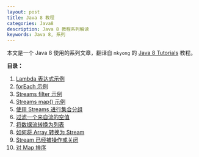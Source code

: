 ```yaml
---
layout: post
title: Java 8 教程
categories: Java8
description: Java 8 教程系列解读
keywords: Java 8, 系列
---
```


本文是一个 Java 8 使用的系列文章，翻译自 `mkyong` 的 [Java 8 Tutorials](https://www.mkyong.com/tutorials/java-8-tutorials/) 教程。

**目录：**
1. [Lambda 表达式示例](http://zhangjinmiao.github.io/java8/2019/08/01/Java-8-Lambda-%E8%A1%A8%E8%BE%BE%E5%BC%8F%E6%AF%94%E8%BE%83%E5%99%A8%E4%BD%BF%E7%94%A8.html)
2. [forEach 示例](http://zhangjinmiao.github.io/java8/2019/08/02/Java8-forEach-%E4%BD%BF%E7%94%A8.html)
3. [Streams filter 示例](http://zhangjinmiao.github.io/java8/2019/08/03/Java-8-Streams-filter-%E7%A4%BA%E4%BE%8B.html)
4. [Streams map() 示例](http://zhangjinmiao.github.io/java8/2019/08/04/Java-8-Streams-map-%E4%BD%BF%E7%94%A8.html)
5. [使用 Streams 进行集合分组](http://zhangjinmiao.github.io/java8/2019/08/05/Java-8-Stream-Collectors-%E5%88%86%E7%BB%84-%E7%BB%9F%E8%AE%A1%E7%AD%89%E6%93%8D%E4%BD%9C.html)
6. [过滤一个来自流的空值](http://zhangjinmiao.github.io/java8/2019/08/06/Java-8-Stream-%E8%BF%87%E6%BB%A4%E7%A9%BA%E5%80%BC.html)
7. [将数据流转换为列表](http://zhangjinmiao.github.io/java8/2019/08/07/Java-8-%E5%B0%86%E6%95%B0%E6%8D%AE%E6%B5%81%E8%BD%AC%E6%8D%A2%E4%B8%BA%E5%88%97%E8%A1%A8.html)
8. [如何将 Array 转换为 Stream](http://zhangjinmiao.github.io/java8/2019/08/08/Java-8-%E5%A6%82%E4%BD%95%E5%B0%86-Array-%E8%BD%AC%E6%8D%A2%E4%B8%BA-Stream.html)
9. [Stream 已经被操作或关闭](http://zhangjinmiao.github.io/java8/2019/08/09/Java-8-Stream-%E5%B7%B2%E7%BB%8F%E8%A2%AB%E6%93%8D%E4%BD%9C%E6%88%96%E5%85%B3%E9%97%AD.html)
10. [对 Map 排序](http://zhangjinmiao.github.io/java8/2019/08/10/Java-8-%E5%AF%B9-Map-%E6%8E%92%E5%BA%8F.html)